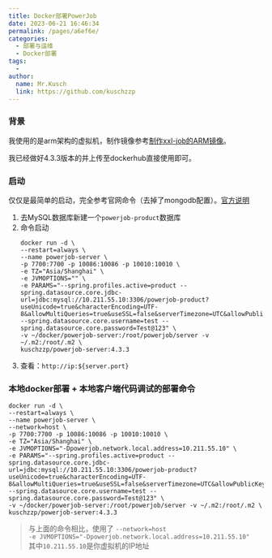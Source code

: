 ```yaml
---
title: Docker部署PowerJob
date: 2023-06-21 16:46:34
permalink: /pages/a6ef6e/
categories:
  - 部署与运维
  - Docker部署
tags:
  - 
author: 
  name: Mr.Kusch
  link: https://github.com/kuschzzp
---
```

### 背景
我使用的是arm架构的虚拟机，制作镜像参考[制作xxl-job的ARM镜像](/pages/cb092a/)。  

我已经做好4.3.3版本的并上传至dockerhub直接使用即可。

### 启动

仅仅是最简单的启动，完全参考官网命令（去掉了mongodb配置）。[官方说明](https://www.yuque.com/powerjob/guidence/bdvp1u)

1. 去MySQL数据库新建一个`powerjob-product`数据库
2. 命令启动
    ```shell
    docker run -d \
    --restart=always \
    --name powerjob-server \
    -p 7700:7700 -p 10086:10086 -p 10010:10010 \
    -e TZ="Asia/Shanghai" \
    -e JVMOPTIONS="" \
    -e PARAMS="--spring.profiles.active=product --spring.datasource.core.jdbc-url=jdbc:mysql://10.211.55.10:3306/powerjob-product?useUnicode=true&characterEncoding=UTF-8&allowMultiQueries=true&useSSL=false&serverTimezone=UTC&allowPublicKeyRetrieval=true --spring.datasource.core.username=test --spring.datasource.core.password=Test@123" \
    -v ~/docker/powerjob-server:/root/powerjob/server -v ~/.m2:/root/.m2 \
    kuschzzp/powerjob-server:4.3.3
    ```
3. 查看：`http://ip:${server.port}`

### 本地docker部署 + 本地客户端代码调试的部署命令
```shell
docker run -d \
--restart=always \
--name powerjob-server \
--network=host \
-p 7700:7700 -p 10086:10086 -p 10010:10010 \
-e TZ="Asia/Shanghai" \
-e JVMOPTIONS="-Dpowerjob.network.local.address=10.211.55.10" \
-e PARAMS="--spring.profiles.active=product --spring.datasource.core.jdbc-url=jdbc:mysql://10.211.55.10:3306/powerjob-product?useUnicode=true&characterEncoding=UTF-8&allowMultiQueries=true&useSSL=false&serverTimezone=UTC&allowPublicKeyRetrieval=true --spring.datasource.core.username=test --spring.datasource.core.password=Test@123" \
-v ~/docker/powerjob-server:/root/powerjob/server -v ~/.m2:/root/.m2 \
kuschzzp/powerjob-server:4.3.3
```
> 与上面的命令相比，使用了 `--network=host`  
> `-e JVMOPTIONS="-Dpowerjob.network.local.address=10.211.55.10"`  
> 其中`10.211.55.10`是你虚拟机的IP地址
